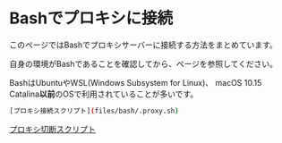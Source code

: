 # Bashでプロキシに接続

このページではBashでプロキシサーバーに接続する方法をまとめています。

自身の環境がBashであることを確認してから、ページを参照してください。

BashはUbuntuやWSL(Windows Subsystem for Linux)、 macOS 10.15 Catalina**以前**のOSで利用されていることが多いです。

```bash
[プロキシ接続スクリプト](files/bash/.proxy.sh)
```

[プロキシ切断スクリプト](files/bash/.noproxy.sh)
